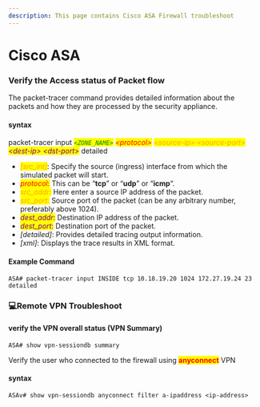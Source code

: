 ```yaml
---
description: This page contains Cisco ASA Firewall troubleshoot
---
```


# Cisco ASA

### Verify the Access status of Packet flow

The packet-tracer command provides detailed information about the packets and how they are processed by the security appliance. &#x20;

#### syntax

packet-tracer input _<mark style="color:green;">`<ZONE_NAME>`</mark> <mark style="color:red;">\<protocol></mark> <mark style="color:orange;">\<source-ip> \<source-port></mark> <mark style="color:purple;">\<dest-ip> \<dst-port></mark>_ detailed&#x20;

* _<mark style="color:orange;">\[src\_int]</mark>_: Specify the source (ingress) interface from which the simulated packet will start.
* _<mark style="color:red;">protocol</mark>_<mark style="color:red;">:</mark> This can be “**tcp**” or “**udp**” or “**icmp**“.
* _<mark style="color:orange;">src\_addr</mark>_<mark style="color:orange;">:</mark> Here enter a source IP address of the packet.
* _<mark style="color:orange;">src\_port</mark>_<mark style="color:orange;">:</mark> Source port of the packet (can be any arbitrary number, preferably above 1024).
* _<mark style="color:purple;">dest\_addr</mark>_<mark style="color:purple;">:</mark> Destination IP address of the packet.
* _<mark style="color:purple;">dest\_port</mark>_<mark style="color:purple;">:</mark> Destination port of the packet.
* _\[detailed]_: Provides detailed tracing output information.
* _\[xml]_: Displays the trace results in XML format.

#### Example Command

```
ASA# packet-tracer input INSIDE tcp 10.18.19.20 1024 172.27.19.24 23 detailed
```

### :computer:Remote VPN Troubleshoot

#### verify the VPN overall status (VPN Summary)

```
ASA# show vpn-sessiondb summary
```

Verify the user who connected to the firewall using <mark style="color:red;">**anyconnect**</mark> VPN&#x20;

#### syntax

```shell
ASAv# show vpn-sessiondb anyconnect filter a-ipaddress <ip-address>
```
